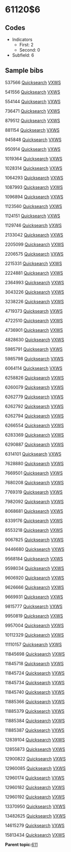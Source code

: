 # 61120$6

## Codes

-   Indicators
    -   First: 2
    -   Second: 0
-   Subfield: 6

## Sample bibs

537566 [Quicksearch](https://search.library.yale.edu/catalog/537566) [VXWS](http://prodorbis.library.yale.edu:7014/vxws/GetHoldingsService?bibId=537566)

541556 [Quicksearch](https://search.library.yale.edu/catalog/541556) [VXWS](http://prodorbis.library.yale.edu:7014/vxws/GetHoldingsService?bibId=541556)

554144 [Quicksearch](https://search.library.yale.edu/catalog/554144) [VXWS](http://prodorbis.library.yale.edu:7014/vxws/GetHoldingsService?bibId=554144)

736471 [Quicksearch](https://search.library.yale.edu/catalog/736471) [VXWS](http://prodorbis.library.yale.edu:7014/vxws/GetHoldingsService?bibId=736471)

879512 [Quicksearch](https://search.library.yale.edu/catalog/879512) [VXWS](http://prodorbis.library.yale.edu:7014/vxws/GetHoldingsService?bibId=879512)

881154 [Quicksearch](https://search.library.yale.edu/catalog/881154) [VXWS](http://prodorbis.library.yale.edu:7014/vxws/GetHoldingsService?bibId=881154)

945848 [Quicksearch](https://search.library.yale.edu/catalog/945848) [VXWS](http://prodorbis.library.yale.edu:7014/vxws/GetHoldingsService?bibId=945848)

950914 [Quicksearch](https://search.library.yale.edu/catalog/950914) [VXWS](http://prodorbis.library.yale.edu:7014/vxws/GetHoldingsService?bibId=950914)

1019364 [Quicksearch](https://search.library.yale.edu/catalog/1019364) [VXWS](http://prodorbis.library.yale.edu:7014/vxws/GetHoldingsService?bibId=1019364)

1028314 [Quicksearch](https://search.library.yale.edu/catalog/1028314) [VXWS](http://prodorbis.library.yale.edu:7014/vxws/GetHoldingsService?bibId=1028314)

1064293 [Quicksearch](https://search.library.yale.edu/catalog/1064293) [VXWS](http://prodorbis.library.yale.edu:7014/vxws/GetHoldingsService?bibId=1064293)

1087993 [Quicksearch](https://search.library.yale.edu/catalog/1087993) [VXWS](http://prodorbis.library.yale.edu:7014/vxws/GetHoldingsService?bibId=1087993)

1096894 [Quicksearch](https://search.library.yale.edu/catalog/1096894) [VXWS](http://prodorbis.library.yale.edu:7014/vxws/GetHoldingsService?bibId=1096894)

1123560 [Quicksearch](https://search.library.yale.edu/catalog/1123560) [VXWS](http://prodorbis.library.yale.edu:7014/vxws/GetHoldingsService?bibId=1123560)

1124151 [Quicksearch](https://search.library.yale.edu/catalog/1124151) [VXWS](http://prodorbis.library.yale.edu:7014/vxws/GetHoldingsService?bibId=1124151)

1129746 [Quicksearch](https://search.library.yale.edu/catalog/1129746) [VXWS](http://prodorbis.library.yale.edu:7014/vxws/GetHoldingsService?bibId=1129746)

2133042 [Quicksearch](https://search.library.yale.edu/catalog/2133042) [VXWS](http://prodorbis.library.yale.edu:7014/vxws/GetHoldingsService?bibId=2133042)

2205099 [Quicksearch](https://search.library.yale.edu/catalog/2205099) [VXWS](http://prodorbis.library.yale.edu:7014/vxws/GetHoldingsService?bibId=2205099)

2206575 [Quicksearch](https://search.library.yale.edu/catalog/2206575) [VXWS](http://prodorbis.library.yale.edu:7014/vxws/GetHoldingsService?bibId=2206575)

2215331 [Quicksearch](https://search.library.yale.edu/catalog/2215331) [VXWS](http://prodorbis.library.yale.edu:7014/vxws/GetHoldingsService?bibId=2215331)

2224881 [Quicksearch](https://search.library.yale.edu/catalog/2224881) [VXWS](http://prodorbis.library.yale.edu:7014/vxws/GetHoldingsService?bibId=2224881)

2364993 [Quicksearch](https://search.library.yale.edu/catalog/2364993) [VXWS](http://prodorbis.library.yale.edu:7014/vxws/GetHoldingsService?bibId=2364993)

3043226 [Quicksearch](https://search.library.yale.edu/catalog/3043226) [VXWS](http://prodorbis.library.yale.edu:7014/vxws/GetHoldingsService?bibId=3043226)

3238226 [Quicksearch](https://search.library.yale.edu/catalog/3238226) [VXWS](http://prodorbis.library.yale.edu:7014/vxws/GetHoldingsService?bibId=3238226)

4719373 [Quicksearch](https://search.library.yale.edu/catalog/4719373) [VXWS](http://prodorbis.library.yale.edu:7014/vxws/GetHoldingsService?bibId=4719373)

4722510 [Quicksearch](https://search.library.yale.edu/catalog/4722510) [VXWS](http://prodorbis.library.yale.edu:7014/vxws/GetHoldingsService?bibId=4722510)

4736901 [Quicksearch](https://search.library.yale.edu/catalog/4736901) [VXWS](http://prodorbis.library.yale.edu:7014/vxws/GetHoldingsService?bibId=4736901)

4828630 [Quicksearch](https://search.library.yale.edu/catalog/4828630) [VXWS](http://prodorbis.library.yale.edu:7014/vxws/GetHoldingsService?bibId=4828630)

5985791 [Quicksearch](https://search.library.yale.edu/catalog/5985791) [VXWS](http://prodorbis.library.yale.edu:7014/vxws/GetHoldingsService?bibId=5985791)

5985798 [Quicksearch](https://search.library.yale.edu/catalog/5985798) [VXWS](http://prodorbis.library.yale.edu:7014/vxws/GetHoldingsService?bibId=5985798)

6064114 [Quicksearch](https://search.library.yale.edu/catalog/6064114) [VXWS](http://prodorbis.library.yale.edu:7014/vxws/GetHoldingsService?bibId=6064114)

6258826 [Quicksearch](https://search.library.yale.edu/catalog/6258826) [VXWS](http://prodorbis.library.yale.edu:7014/vxws/GetHoldingsService?bibId=6258826)

6260079 [Quicksearch](https://search.library.yale.edu/catalog/6260079) [VXWS](http://prodorbis.library.yale.edu:7014/vxws/GetHoldingsService?bibId=6260079)

6262779 [Quicksearch](https://search.library.yale.edu/catalog/6262779) [VXWS](http://prodorbis.library.yale.edu:7014/vxws/GetHoldingsService?bibId=6262779)

6262792 [Quicksearch](https://search.library.yale.edu/catalog/6262792) [VXWS](http://prodorbis.library.yale.edu:7014/vxws/GetHoldingsService?bibId=6262792)

6262794 [Quicksearch](https://search.library.yale.edu/catalog/6262794) [VXWS](http://prodorbis.library.yale.edu:7014/vxws/GetHoldingsService?bibId=6262794)

6266554 [Quicksearch](https://search.library.yale.edu/catalog/6266554) [VXWS](http://prodorbis.library.yale.edu:7014/vxws/GetHoldingsService?bibId=6266554)

6283369 [Quicksearch](https://search.library.yale.edu/catalog/6283369) [VXWS](http://prodorbis.library.yale.edu:7014/vxws/GetHoldingsService?bibId=6283369)

6290887 [Quicksearch](https://search.library.yale.edu/catalog/6290887) [VXWS](http://prodorbis.library.yale.edu:7014/vxws/GetHoldingsService?bibId=6290887)

6314101 [Quicksearch](https://search.library.yale.edu/catalog/6314101) [VXWS](http://prodorbis.library.yale.edu:7014/vxws/GetHoldingsService?bibId=6314101)

7628880 [Quicksearch](https://search.library.yale.edu/catalog/7628880) [VXWS](http://prodorbis.library.yale.edu:7014/vxws/GetHoldingsService?bibId=7628880)

7669501 [Quicksearch](https://search.library.yale.edu/catalog/7669501) [VXWS](http://prodorbis.library.yale.edu:7014/vxws/GetHoldingsService?bibId=7669501)

7680208 [Quicksearch](https://search.library.yale.edu/catalog/7680208) [VXWS](http://prodorbis.library.yale.edu:7014/vxws/GetHoldingsService?bibId=7680208)

7769319 [Quicksearch](https://search.library.yale.edu/catalog/7769319) [VXWS](http://prodorbis.library.yale.edu:7014/vxws/GetHoldingsService?bibId=7769319)

7982092 [Quicksearch](https://search.library.yale.edu/catalog/7982092) [VXWS](http://prodorbis.library.yale.edu:7014/vxws/GetHoldingsService?bibId=7982092)

8068681 [Quicksearch](https://search.library.yale.edu/catalog/8068681) [VXWS](http://prodorbis.library.yale.edu:7014/vxws/GetHoldingsService?bibId=8068681)

8339176 [Quicksearch](https://search.library.yale.edu/catalog/8339176) [VXWS](http://prodorbis.library.yale.edu:7014/vxws/GetHoldingsService?bibId=8339176)

8553218 [Quicksearch](https://search.library.yale.edu/catalog/8553218) [VXWS](http://prodorbis.library.yale.edu:7014/vxws/GetHoldingsService?bibId=8553218)

9067825 [Quicksearch](https://search.library.yale.edu/catalog/9067825) [VXWS](http://prodorbis.library.yale.edu:7014/vxws/GetHoldingsService?bibId=9067825)

9446680 [Quicksearch](https://search.library.yale.edu/catalog/9446680) [VXWS](http://prodorbis.library.yale.edu:7014/vxws/GetHoldingsService?bibId=9446680)

9568184 [Quicksearch](https://search.library.yale.edu/catalog/9568184) [VXWS](http://prodorbis.library.yale.edu:7014/vxws/GetHoldingsService?bibId=9568184)

9598034 [Quicksearch](https://search.library.yale.edu/catalog/9598034) [VXWS](http://prodorbis.library.yale.edu:7014/vxws/GetHoldingsService?bibId=9598034)

9606920 [Quicksearch](https://search.library.yale.edu/catalog/9606920) [VXWS](http://prodorbis.library.yale.edu:7014/vxws/GetHoldingsService?bibId=9606920)

9626666 [Quicksearch](https://search.library.yale.edu/catalog/9626666) [VXWS](http://prodorbis.library.yale.edu:7014/vxws/GetHoldingsService?bibId=9626666)

9669931 [Quicksearch](https://search.library.yale.edu/catalog/9669931) [VXWS](http://prodorbis.library.yale.edu:7014/vxws/GetHoldingsService?bibId=9669931)

9815777 [Quicksearch](https://search.library.yale.edu/catalog/9815777) [VXWS](http://prodorbis.library.yale.edu:7014/vxws/GetHoldingsService?bibId=9815777)

9950819 [Quicksearch](https://search.library.yale.edu/catalog/9950819) [VXWS](http://prodorbis.library.yale.edu:7014/vxws/GetHoldingsService?bibId=9950819)

9957004 [Quicksearch](https://search.library.yale.edu/catalog/9957004) [VXWS](http://prodorbis.library.yale.edu:7014/vxws/GetHoldingsService?bibId=9957004)

10112329 [Quicksearch](https://search.library.yale.edu/catalog/10112329) [VXWS](http://prodorbis.library.yale.edu:7014/vxws/GetHoldingsService?bibId=10112329)

11110157 [Quicksearch](https://search.library.yale.edu/catalog/11110157) [VXWS](http://prodorbis.library.yale.edu:7014/vxws/GetHoldingsService?bibId=11110157)

11845698 [Quicksearch](https://search.library.yale.edu/catalog/11845698) [VXWS](http://prodorbis.library.yale.edu:7014/vxws/GetHoldingsService?bibId=11845698)

11845718 [Quicksearch](https://search.library.yale.edu/catalog/11845718) [VXWS](http://prodorbis.library.yale.edu:7014/vxws/GetHoldingsService?bibId=11845718)

11845724 [Quicksearch](https://search.library.yale.edu/catalog/11845724) [VXWS](http://prodorbis.library.yale.edu:7014/vxws/GetHoldingsService?bibId=11845724)

11845734 [Quicksearch](https://search.library.yale.edu/catalog/11845734) [VXWS](http://prodorbis.library.yale.edu:7014/vxws/GetHoldingsService?bibId=11845734)

11845740 [Quicksearch](https://search.library.yale.edu/catalog/11845740) [VXWS](http://prodorbis.library.yale.edu:7014/vxws/GetHoldingsService?bibId=11845740)

11885366 [Quicksearch](https://search.library.yale.edu/catalog/11885366) [VXWS](http://prodorbis.library.yale.edu:7014/vxws/GetHoldingsService?bibId=11885366)

11885379 [Quicksearch](https://search.library.yale.edu/catalog/11885379) [VXWS](http://prodorbis.library.yale.edu:7014/vxws/GetHoldingsService?bibId=11885379)

11885384 [Quicksearch](https://search.library.yale.edu/catalog/11885384) [VXWS](http://prodorbis.library.yale.edu:7014/vxws/GetHoldingsService?bibId=11885384)

11885387 [Quicksearch](https://search.library.yale.edu/catalog/11885387) [VXWS](http://prodorbis.library.yale.edu:7014/vxws/GetHoldingsService?bibId=11885387)

12839104 [Quicksearch](https://search.library.yale.edu/catalog/12839104) [VXWS](http://prodorbis.library.yale.edu:7014/vxws/GetHoldingsService?bibId=12839104)

12855873 [Quicksearch](https://search.library.yale.edu/catalog/12855873) [VXWS](http://prodorbis.library.yale.edu:7014/vxws/GetHoldingsService?bibId=12855873)

12900822 [Quicksearch](https://search.library.yale.edu/catalog/12900822) [VXWS](http://prodorbis.library.yale.edu:7014/vxws/GetHoldingsService?bibId=12900822)

12960085 [Quicksearch](https://search.library.yale.edu/catalog/12960085) [VXWS](http://prodorbis.library.yale.edu:7014/vxws/GetHoldingsService?bibId=12960085)

12960174 [Quicksearch](https://search.library.yale.edu/catalog/12960174) [VXWS](http://prodorbis.library.yale.edu:7014/vxws/GetHoldingsService?bibId=12960174)

12960182 [Quicksearch](https://search.library.yale.edu/catalog/12960182) [VXWS](http://prodorbis.library.yale.edu:7014/vxws/GetHoldingsService?bibId=12960182)

12960192 [Quicksearch](https://search.library.yale.edu/catalog/12960192) [VXWS](http://prodorbis.library.yale.edu:7014/vxws/GetHoldingsService?bibId=12960192)

13370950 [Quicksearch](https://search.library.yale.edu/catalog/13370950) [VXWS](http://prodorbis.library.yale.edu:7014/vxws/GetHoldingsService?bibId=13370950)

13482625 [Quicksearch](https://search.library.yale.edu/catalog/13482625) [VXWS](http://prodorbis.library.yale.edu:7014/vxws/GetHoldingsService?bibId=13482625)

14615279 [Quicksearch](https://search.library.yale.edu/catalog/14615279) [VXWS](http://prodorbis.library.yale.edu:7014/vxws/GetHoldingsService?bibId=14615279)

15813434 [Quicksearch](https://search.library.yale.edu/catalog/15813434) [VXWS](http://prodorbis.library.yale.edu:7014/vxws/GetHoldingsService?bibId=15813434)

**Parent topic:**[611](../../tags/611/611.md)

